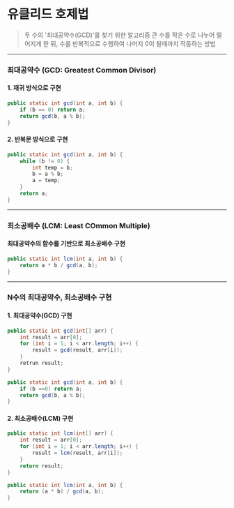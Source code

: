 유클리드 호제법
============

> 두 수의 '최대공약수(GCD)'를 찾기 위한 알고리즘
> 큰 수를 작은 수로 나누어 떨어지게 한 뒤, 수를 반복적으로 수행하여 나머지 0이 될때까지 작동하는 방법

***
### 최대공약수 (GCD: Greatest Common Divisor)

#### 1. 재귀 방식으로 구현
```java
public static int gcd(int a, int b) {
    if (b == 0) return a;
    return gcd(b, a % b);
}
```

#### 2. 반복문 방식으로 구현
```java
public static int gcd(int a, int b) {
    while (b != 0) {
        int temp = b;
        b = a % b;
        a = temp;
    }
    return a;
}
```

***
### 최소공배수 (LCM: Least COmmon Multiple)

#### 최대공약수의 함수를 기반으로 최소공배수 구현
```java
public static int lcm(int a, int b) {
    return a * b / gcd(a, b);
}
```

***
### N수의 최대공약수, 최소공배수 구현

#### 1. 최대공약수(GCD) 구현
```java
public static int gcd(int[] arr) {
    int result = arr[0];
    for (int i = 1; i < arr.length; i++) {
        result = gcd(result, arr[i]);
    }
    retrun result;
}

public static int gcd(int a, int b) {
    if (b ==0) return a;
    return gcd(b, a % b);
}
```

#### 2. 최소공배수(LCM) 구현
```java
public static int lcm(int[] arr) {
    int result = arr[0];
    for (int i = 1; i < arr.length; i++) {
        result = lcm(result, arr[i]);
    }
    return result;
}

public static int lcm(int a, int b) {
    return (a * b) / gcd(a, b);
}
```